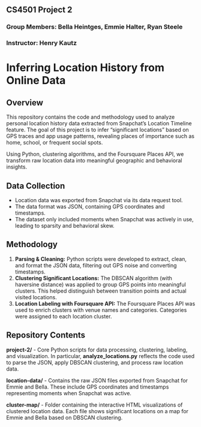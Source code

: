 ## CS4501 Project 2
### Group Members: Bella Heintges, Emmie Halter, Ryan Steele
### Instructor: Henry Kautz
# Inferring Location History from Online Data

## Overview
This repository contains the code and methodology used to analyze personal location history data extracted from Snapchat’s Location Timeline feature. The goal of this project is to infer “significant locations” based on GPS traces and app usage patterns, revealing places of importance such as home, school, or frequent social spots.

Using Python, clustering algorithms, and the Foursquare Places API, we transform raw location data into meaningful geographic and behavioral insights.

## Data Collection
- Location data was exported from Snapchat via its data request tool.
- The data format was JSON, containing GPS coordinates and timestamps.
- The dataset only included moments when Snapchat was actively in use, leading to sparsity and behavioral skew.

## Methodology
1. **Parsing & Cleaning:** Python scripts were developed to extract, clean, and format the JSON data, filtering out GPS noise and converting timestamps.
2. **Clustering Significant Locations:** The DBSCAN algorithm (with haversine distance) was applied to group GPS points into meaningful clusters. This helped distinguish between transition points and actual visited locations.
3. **Location Labeling with Foursquare API:** The Foursquare Places API was used to enrich clusters with venue names and categories. Categories were assigned to each location cluster.

## Repository Contents
**project-2/** - Core Python scripts for data processing, clustering, labeling, and visualization. In particular, **analyze_locations.py** reflects the code used to parse the JSON, apply DBSCAN clustering, and process raw location data.

**location-data/** - Contains the raw JSON files exported from Snapchat for Emmie and Bella. These include GPS coordinates and timestamps representing moments when Snapchat was active.

**cluster-map/** - Folder containing the interactive HTML visualizations of clustered location data. Each file shows significant locations on a map for Emmie and Bella based on DBSCAN clustering.

